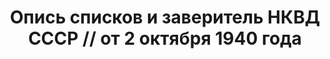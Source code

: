 ---
title: Опись списков и заверитель НКВД СССР // от 2 октября 1940 года
description: РГАСПИ, ф.17, оп.171, дело 415, лист 281
images:
- /disk/pictures/v07/17-171-415-281.jpg
- /disk/pictures/v07/17-171-415-282.jpg
---